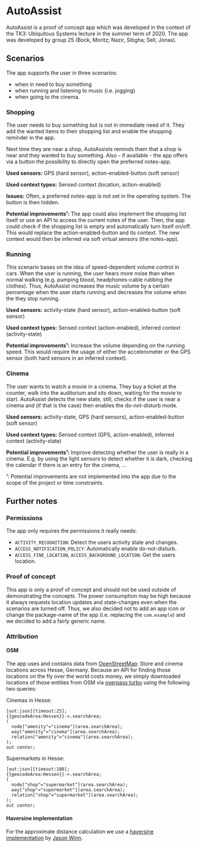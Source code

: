 # AutoAssist

AutoAssist is a proof of concept app which was developed in the context of the
TK3: Ubiquitous Systems lecture in the summer term of 2020.
The app was developed by group 25 (Bock, Moritz; Nazir, Sibgha; Sell, Jonas).

## Scenarios

The app supports the user in three scenarios:

 * when in need to buy something
 * when running and listening to music (i.e. jogging)
 * when going to the cinema.

### Shopping

The user needs to buy something but is not in immediate need of
it.
They add the wanted items to their shopping list and enable the shopping
reminder in the app.

Next time they are near a shop, AutoAssists reminds them that a shop is near and
they wanted to buy something. Also - if available - the app offers via a button
the possibility to directly open the preferred notes-app.

**Used sensors:** GPS (hard sensor), action-enabled-button (soft sensor)

**Used context types:** Sensed context (location, action-enabled)

**Issues:** Often, a preferred notes-app is not set in the operating system. The
button is then hidden.

**Potential improvements¹:** The app could also implement the shopping list
itself or use an API to access the current notes of the user. Then, the app
could check if the shopping list is empty and automatically turn itself on/off.
This would replace the action-enabled-button and its context. The new context
would then be inferred via soft virtual sensors (the notes-app).

### Running

This scenario bases on the idea of speed-dependent volume control in cars.
When the user is running, the user hears more noise than when normal walking
(e.g. pumping blood, headphones-cable rubbing the clothes).
Thus, AutoAssist increases the music volume by a certain percentage when
the user starts running and decreases the volume when the they stop running.

**Used sensors:** activity-state (hard sensor), action-enabled-button
(soft sensor)

**Used context types:** Sensed context (action-enabled), inferred context
(activity-state)

**Potential improvements¹:** Increase the volume depending on the running speed.
This would require the usage of either the accelerometer or the GPS sensor
(both hard sensors in an inferred context).

### Cinema

The user wants to watch a movie in a cinema. They buy a ticket at the counter,
walk into the auditorium and sits down, waiting for the movie to start.
AutoAssist detects the new state, still, checks if the user is near a cinema
and (if that is the case) then enables the do-not-disturb mode.

**Used sensors:** activity-state, GPS (hard sensors), action-enabled-button
(soft sensor)

**Used context types:** Sensed context (GPS, action-enabled), inferred context
(activity-state)

**Potential improvements¹:** Improve detecting whether the user is really in a
cinema. E.g. by using the light sensors to detect whether it is dark, checking
the calendar if there is an entry for the cinema, ...


¹: Potential improvements are not implemented into the app due to the scope of
the project or time constraints.

## Further notes

### Permissions

The app only requires the permissions it really needs:

 * `ACTIVITY_RECOGNITION`: Detect the users activity state and changes.
 * `ACCESS_NOTIFICATION_POLICY`: Automatically enable do-not-disturb.
 * `ACCESS_FINE_LOCATION`, `ACCESS_BACKGROUND_LOCATION`: Get the users location.

### Proof of concept

This app is only a proof of concept and should not be used outside of
demonstrating the concepts. The power consumption may be high because it always
requests location updates and state-changes even when the scenarios are turned
off.
Thus, we also decided not to add an app icon or change the package-name of the
app (i.e. replacing the `com.example`) and we decided to add a fairly generic
name.

### Attribution

#### OSM

The app uses and contains data
from [OpenStreetMap](https://www.openstreetmap.org/):
Store and cinema locations across Hesse,
Germany. Because an API for finding those locations on the fly over the world
costs money, we simply downloaded locations of those entities from OSM via
[overpass turbo](http://overpass-turbo.eu/) using the following two queries:

Cinemas in Hesse:
```
[out:json][timeout:25];
{{geocodeArea:Hessen}}->.searchArea;
(
  node["amenity"="cinema"](area.searchArea);
  way["amenity"="cinema"](area.searchArea);
  relation["amenity"="cinema"](area.searchArea);
);
out center;
```

Supermarkets in Hesse:
```
[out:json][timeout:180];
{{geocodeArea:Hessen}}->.searchArea;
(
  node["shop"="supermarket"](area.searchArea);
  way["shop"="supermarket"](area.searchArea);
  relation["shop"="supermarket"](area.searchArea);
);
out center;
```

#### Haversine implementation

For the approximate distance calculation we use a
[haversine implementation](https://github.com/jasonwinn/haversine/blob/master/Haversine.java)
by [Jason Winn](http://jasonwinn.org).
